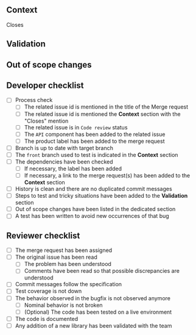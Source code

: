 ## Context

Closes <!-- add issue id here -->

<!-- Mention the front branch that should be used to test if it is not develop -->

## Validation

<!-- List here the steps to test if it is not trivial, don't hesitate to add unusual cases -->

## Out of scope changes

<!-- Mention here all changes that were not directly linked to the issue -->

## Developer checklist

- [ ] Process check
  - [ ] The related issue id is mentioned in the title of the Merge request
  - [ ] The related issue id is mentioned the **Context** section with the "Closes" mention
  - [ ] The related issue is in `Code review` status
  - [ ] The `API` component has been added to the related issue
  - [ ] The product label has been added to the merge request
- [ ] Branch is up to date with target branch
- [ ] The `front` branch used to test is indicated in the **Context** section
- [ ] The dependencies have been checked
  - [ ] If necessary, the label has been added
  - [ ] If necessary, a link to the merge request(s) has been added to the **Context** section
- [ ] History is clean and there are no duplicated commit messages
- [ ] Steps to test and tricky situations have been added to the **Validation** section
- [ ] Out of scope changes have been listed in the dedicated section
- [ ] A test has been written to avoid new occurrences of that bug

## Reviewer checklist

- [ ] The merge request has been assigned
- [ ] The original issue has been read
  - [ ] The problem has been understood
  - [ ] Comments have been read so that possible discrepancies are understood
- [ ] Commit messages follow the specification
- [ ] Test coverage is not down
- [ ] The behavior observed in the bugfix is not observed anymore
  - [ ] Nominal behavior is not broken
  - [ ] (Optional) The code has been tested on a live environment
- [ ] The code is documented
- [ ] Any addition of a new library has been validated with the team
